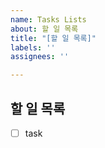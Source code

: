```yaml
---
name: Tasks Lists
about: 할 일 목록
title: "[할 일 목록]"
labels: ''
assignees: ''

---
```


## 할 일 목록
- [ ] task
